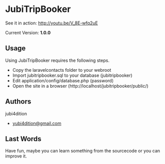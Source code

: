 JubiTripBooker
==============

See it in action: http://youtu.be/V_8E-wfq2uE

Current Version: **1.0.0**

Usage
-----

Using JubiTripBooker requires the following steps.

* Copy the laravelcontacts folder to your webroot
* Import jubitripbooker.sql to your database (jubitripbooker)
* Edit application/config/database.php (password)
* Open the site in a browser (http://localhost/jubitripbooker/public/)

Authors
-------

jubi4dition

* yubi4dition@gmail.com

Last Words
----------

Have fun, maybe you can learn something from the sourcecode or you can improve it.

